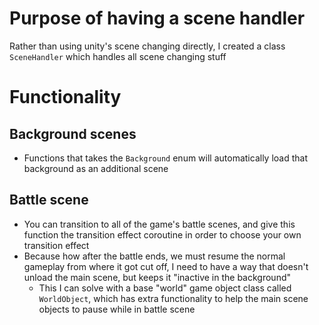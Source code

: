 # Purpose of having a scene handler
Rather than using unity's scene changing directly, I created a class `SceneHandler` which handles all scene changing stuff

# Functionality
## Background scenes
- Functions that takes the `Background` enum will automatically load that background as an additional scene

## Battle scene
- You can transition to all of the game's battle scenes, and give this function the transition effect coroutine in order to choose your own transition effect
- Because how after the battle ends, we must resume the normal gameplay from where it got cut off, I need to have a way that doesn't unload the main scene, but keeps it "inactive in the background"
  - This I can solve with a base "world" game object class called `WorldObject`, which has extra functionality to help the main scene objects to pause while in battle scene